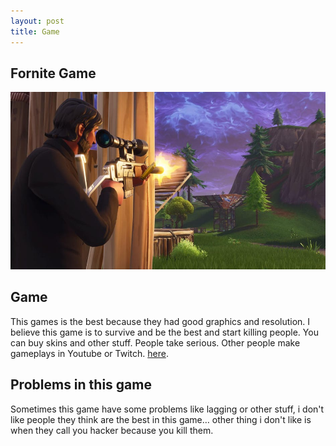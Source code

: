 ```yaml
---
layout: post
title: Game
---
```


## Fornite Game

![Fornitelol](/images/fornitepos-2.jpg)

## Game
This games is the best because they had good graphics and resolution. I believe this game is to survive and be the best and start killing people. You can buy skins and other stuff. People take serious. Other people make gameplays in Youtube or Twitch.
[here](https://www.miniclip.com/games/fortnite-battle-royale/en/).


## Problems in this game
Sometimes this game have some problems like lagging or other stuff, i don't like people they think are the best in this game… other thing i don't like is when they call you hacker because you kill them.
